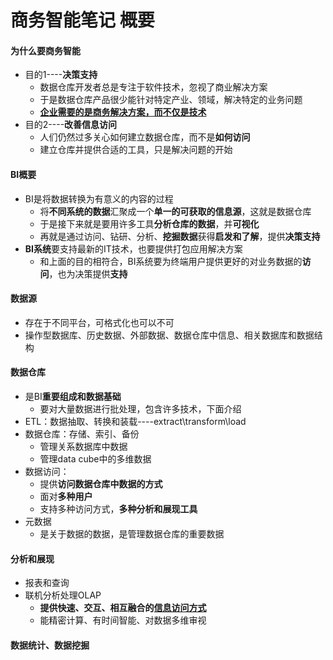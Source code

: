 # 商务智能笔记 概要

#### 为什么要商务智能

- 目的1----**决策支持**
  - 数据仓库开发者总是专注于软件技术，忽视了商业解决方案
  - 于是数据仓库产品很少能针对特定产业、领域，解决特定的业务问题
  - **<u>企业需要的是商务解决方案，而不仅是技术</u>**
- 目的2----**改善信息访问**
  - 人们仍然过多关心如何建立数据仓库，而不是**如何访问**
  - 建立仓库并提供合适的工具，只是解决问题的开始

#### BI概要

- BI是将数据转换为有意义的内容的过程
  - 将**不同系统的数据**汇聚成一个**单一的可获取的信息源**，这就是数据仓库
  - 于是接下来就是要用许多工具**分析仓库的数据**，并**可视化**
  - 再就是通过访问、钻研、分析、**挖掘数据**获得**启发和了解**，提供**决策支持**
- **BI系统**要支持最新的IT技术，也要提供打包应用解决方案
  - 和上面的目的相符合，BI系统要为终端用户提供更好的对业务数据的**访问**，也为决策提供**支持**

#### 数据源

- 存在于不同平台，可格式化也可以不可
- 操作型数据库、历史数据、外部数据、数据仓库中信息、相关数据库和数据结构

#### 数据仓库

- 是BI**重要组成和数据基础**
  - 要对大量数据进行批处理，包含许多技术，下面介绍
- ETL：数据抽取、转换和装载----extract\transform\load
- 数据仓库：存储、索引、备份
  - 管理关系数据库中数据
  - 管理data cube中的多维数据
- 数据访问：
  - 提供**访问数据仓库中数据的方式**
  - 面对**多种用户**
  - 支持多种访问方式，**多种分析和展现工具**
- 元数据
  - 是关于数据的数据，是管理数据仓库的重要数据

#### 分析和展现

- 报表和查询
- 联机分析处理OLAP
  - **提供快速、交互、相互融合的<u>信息访问方式</u>**
  - 能精密计算、有时间智能、对数据多维审视

#### 数据统计、数据挖掘